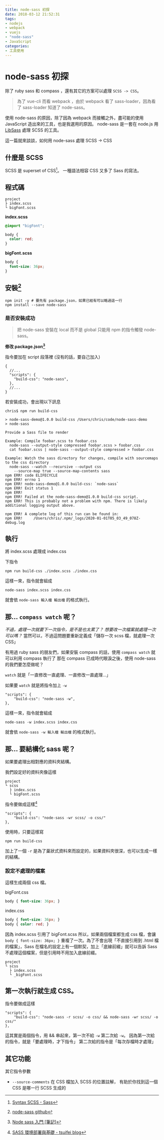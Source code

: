 ```yaml
---
title: node-sass 初探
date: 2018-03-12 21:52:31
tags: 
- nodejs
- webpack
- vuejs
- "node-sass"
- JavaScript
categories: 
- 工具使用
---
```


# node-sass 初探

除了 ruby sass 和 compass ，還有其它的方案可以處理 `SCSS -> CSS`。

> 為了 vue-cli 而看 webpack ，由於 webpack 看了 sass-loader，因為看了 sass-loader 知道了 node-sass。

使用 node-sass 的原因，除了因為 webpack 而接觸之外，盡可能的使用 JavaScript 造出來的工具，也是我選用的原因。
node-sass 是一套在 node.js 用 [LibSass](https://github.com/sass/libsass) 處理 SCSS 的工具。

這一篇就來談談，如何用 node-sass 處理 SCSS -> CSS

## 什麼是 SCSS

SCSS 是 superset of CSS[^define_scss]。
一種語法相容 CSS 又多了 Sass 的寫法。

[^define_scss]: [Syntax SCSS - Sass](https://sass-lang.com/documentation/syntax#scss)

## 程式碼

```
project
├ index.scss
└ bigFont.scss
```

**index.scss**

```scss
@import "bigFont";

body {
  color: red;
}
```

**bigFont.scss**

```scss
body {
  font-size: 36px;
}
```

## 安裝[^node-sass]

```shell
npm init -y # 要先有 package.json，如果已經有可以略過這一行
npm install --save node-sass
```

### 是否安裝成功

> 把 node-sass 安裝在 local 而不是 global
> 只能用 npm 的指令觸發 node-sass。

**修改 package.json[^node-sass-note]**

指令要加在 script 段落裡 (沒有的話，要自己加入)

```javascript=
{
  //...
  "scripts": {
    "build-css": "node-sass",
  },
  //...
}
```

若安裝成功，會出現以下訊息

```shell
chris$ npm run build-css

> node-sass-demo@1.0.0 build-css /Users/chris/code/node-sass-demo
> node-sass

Provide a Sass file to render

Example: Compile foobar.scss to foobar.css
  node-sass --output-style compressed foobar.scss > foobar.css
  cat foobar.scss | node-sass --output-style compressed > foobar.css

Example: Watch the sass directory for changes, compile with sourcemaps to the css directory
  node-sass --watch --recursive --output css
    --source-map true --source-map-contents sass
npm ERR! code ELIFECYCLE
npm ERR! errno 1
npm ERR! node-sass-demo@1.0.0 build-css: `node-sass`
npm ERR! Exit status 1
npm ERR! 
npm ERR! Failed at the node-sass-demo@1.0.0 build-css script.
npm ERR! This is probably not a problem with npm. There is likely additional logging output above.

npm ERR! A complete log of this run can be found in:
npm ERR!     /Users/chris/.npm/_logs/2020-01-01T05_03_49_078Z-debug.log
```

## 執行

將 index.scss 處理成 index.css

下指令

```shell
npm run build-css ./index.scss ./index.css
```

這樣一來，指令就會組成

```shell
node-sass index.scss index.css
```

就會依 `node-sass 輸入檔 輸出檔` 的格式執行。

## 那... `compass watch` 呢？

*不過，處理一次就要下一次指令，是不是也太累了？
想要改一次檔案就處理一次可以嗎？*
當然可以，不過這問題要重新定義成「儲存一次 scss 檔，就處理一次 CSS」

有用過 ruby sass 的朋友們，如果安裝 compass 的話，使用 `compass watch` 就可以利用 compass 執行了
那在 compass 已成時代眼淚之後，使用 node-sass 的我們要怎麼做呢？

`watch` 就是「一直修改一直處理、一直修改一直處理...」

如果要 `watch` 就是將指令加上 `-w`

```javascript=
"scripts": {
    "build-css": "node-sass -w",
},
```

這樣一來，指令就會組成

```shell
node-sass -w index.scss index.css
```

就會依 `node-sass -w 輸入檔 輸出檔` 的格式執行。

## 那... 要結構化 sass 呢？

如果要處理出相對應的資料夾結構。

我們設定好的資料夾像這樣

```
project
└ scss
  ├ index.scss
  └ bigFont.scss
```

指令要做成這樣[^tsuifei]

[^tsuifei]: [SASS 環境部署與基礎 - tsuifei blog](https://tsuifei.github.io/SASS-deployment-environment-and-fundamental/)

```javascript=
"scripts": {
    "build-css": "node-sass -wr scss/ -o css/"
},
```

使用時，只要這樣寫

```shell
npm run build-css
```

加上了一個 `-r` 是為了巢狀式資料來而設定的，如果資料夾很深，也可以生成一樣的結構。

### 設定不處理的檔案

這樣生成兩個 css 檔。

bigFont.css

```css
body { font-size: 36px; }
```

index.css

```css
body { font-size: 36px; }
body { color: red; }
```

因為 index.scss 引用了 bigFont.scss 所以，如果兩個檔案都生成 css 檔，會讓 `body { font-size: 36px; }` 重複了一次。為了不會出現「不直接引用到 .html 檔的檔案」，Sass 在檔名的設定上有一個默契，加上「底線前綴」就可以告訴 Sass 不處理這個檔案，但是引用時不用加入底線前綴。

```
project
└ scss
  ├ index.scss
  └ _bigFont.scss
```

## 第一次執行就生成 CSS。


指令要做成這樣

```javascript=
"scripts": {
    "build-css": "node-sass -r scss/ -o css/ && node-sass -wr scss/ -o css/"
},
```

這其實是兩個指令，用 && 串起來，第一次不給 `-w` 第二次給 `-w`。
因為第一次給的指令，就是「要處理時，才下指令」
第二次給的指令是「每次存檔時才處理」

## 其它功能

其它指令參數

- `--source-comments` 在 CSS 檔加入 SCSS 的位置註解，
    有助於你找到這一個 CSS 是哪一行 SCSS 生成的

<!-- prettier-ignore-start -->
[^node-sass]: [node-sass github](https://github.com/sass/node-sass)
[^node-sass-note]: [Node sass 入門 \[筆記\]](http://adon988.logdown.com/posts/4736822-node-sass-tutorial)

<!-- prettier-ignore-end -->
